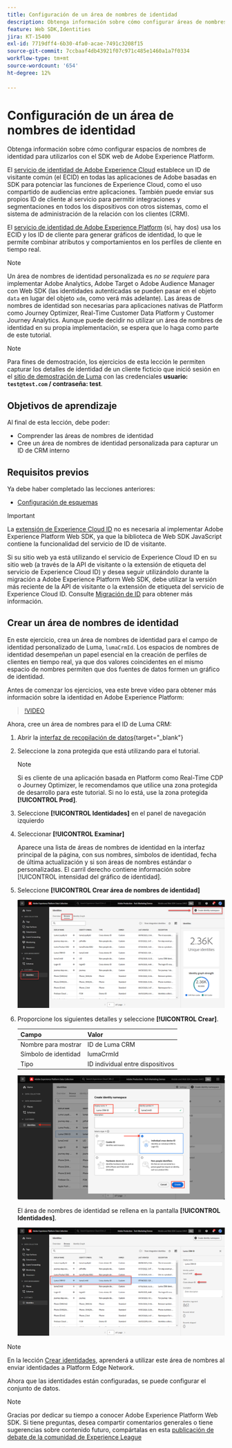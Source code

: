 ```yaml
---
title: Configuración de un área de nombres de identidad
description: Obtenga información sobre cómo configurar áreas de nombres de identidad para utilizarlas con Adobe Experience Platform Web SDK. Esta lección forma parte del tutorial Implementación de Adobe Experience Cloud con SDK web.
feature: Web SDK,Identities
jira: KT-15400
exl-id: 7719dff4-6b30-4fa0-acae-7491c3208f15
source-git-commit: 7ccbaaf4db43921f07c971c485e1460a1a7f0334
workflow-type: tm+mt
source-wordcount: '654'
ht-degree: 12%

---
```


# Configuración de un área de nombres de identidad

Obtenga información sobre cómo configurar espacios de nombres de identidad para utilizarlos con el SDK web de Adobe Experience Platform.

El [servicio de identidad de Adobe Experience Cloud](https://experienceleague.adobe.com/es/docs/id-service/using/home) establece un ID de visitante común (el ECID) en todas las aplicaciones de Adobe basadas en SDK para potenciar las funciones de Experience Cloud, como el uso compartido de audiencias entre aplicaciones. También puede enviar sus propios ID de cliente al servicio para permitir integraciones y segmentaciones en todos los dispositivos con otros sistemas, como el sistema de administración de la relación con los clientes (CRM).

El [servicio de identidad de Adobe Experience Platform](https://experienceleague.adobe.com/es/docs/experience-platform/identity/home) (sí, hay dos) usa los ECID y los ID de cliente para generar gráficos de identidad, lo que le permite combinar atributos y comportamientos en los perfiles de cliente en tiempo real.

>[!NOTE]
>
>Un área de nombres de identidad personalizada es _no se requiere_ para implementar Adobe Analytics, Adobe Target o Adobe Audience Manager con Web SDK (las identidades autenticadas se pueden pasar en el objeto `data` en lugar del objeto `xdm`, como verá más adelante). Las áreas de nombres de identidad son necesarias para aplicaciones nativas de Platform como Journey Optimizer, Real-Time Customer Data Platform y Customer Journey Analytics. Aunque puede decidir no utilizar un área de nombres de identidad en su propia implementación, se espera que lo haga como parte de este tutorial.

>[!NOTE]
>
> Para fines de demostración, los ejercicios de esta lección le permiten capturar los detalles de identidad de un cliente ficticio que inició sesión en el [sitio de demostración de Luma](https://luma.enablementadobe.com/content/luma/us/en.html) con las credenciales **usuario: `test@test.com` / contraseña: test**.

## Objetivos de aprendizaje

Al final de esta lección, debe poder:

* Comprender las áreas de nombres de identidad
* Cree un área de nombres de identidad personalizada para capturar un ID de CRM interno


## Requisitos previos

Ya debe haber completado las lecciones anteriores:

* [Configuración de esquemas](configure-schemas.md)

>[!IMPORTANT]
>
>La [extensión de Experience Cloud ID](https://exchange.adobe.com/apps/ec/100160/adobe-experience-cloud-id-launch-extension) no es necesaria al implementar Adobe Experience Platform Web SDK, ya que la biblioteca de Web SDK JavaScript contiene la funcionalidad del servicio de ID de visitante.
>
> Si su sitio web ya está utilizando el servicio de Experience Cloud ID en su sitio web (a través de la API de visitante o la extensión de etiqueta del servicio de Experience Cloud ID) y desea seguir utilizándolo durante la migración a Adobe Experience Platform Web SDK, debe utilizar la versión más reciente de la API de visitante o la extensión de etiqueta del servicio de Experience Cloud ID. Consulte [Migración de ID](https://experienceleague.adobe.com/es/docs/experience-platform/edge/identity/overview) para obtener más información.

## Crear un área de nombres de identidad

En este ejercicio, crea un área de nombres de identidad para el campo de identidad personalizado de Luma, `lumaCrmId`. Los espacios de nombres de identidad desempeñan un papel esencial en la creación de perfiles de clientes en tiempo real, ya que dos valores coincidentes en el mismo espacio de nombres permiten que dos fuentes de datos formen un gráfico de identidad.

Antes de comenzar los ejercicios, vea este breve vídeo para obtener más información sobre la identidad en Adobe Experience Platform:

>[!VIDEO](https://video.tv.adobe.com/v/27841?learn=on&enablevpops)

Ahora, cree un área de nombres para el ID de Luma CRM:

1. Abrir la [interfaz de recopilación de datos](https://experience.adobe.com/data-collection/){target="_blank"}
1. Seleccione la zona protegida que está utilizando para el tutorial.

   >[!NOTE]
   >
   >Si es cliente de una aplicación basada en Platform como Real-Time CDP o Journey Optimizer, le recomendamos que utilice una zona protegida de desarrollo para este tutorial. Si no lo está, use la zona protegida **[!UICONTROL Prod]**.

1. Seleccione **[!UICONTROL Identidades]** en el panel de navegación izquierdo
1. Seleccionar **[!UICONTROL Examinar]**

   Aparece una lista de áreas de nombres de identidad en la interfaz principal de la página, con sus nombres, símbolos de identidad, fecha de última actualización y si son áreas de nombres estándar o personalizadas. El carril derecho contiene información sobre [!UICONTROL intensidad del gráfico de identidad].

1. Seleccione **[!UICONTROL Crear área de nombres de identidad]**

   ![Ver identidades](assets/configure-identities-screen.png)

1. Proporcione los siguientes detalles y seleccione **[!UICONTROL Crear]**.

   | Campo | Valor |
   |---------------|-----------|
   | Nombre para mostrar | ID de Luma CRM |
   | Símbolo de identidad | lumaCrmId |
   | Tipo | ID individual entre dispositivos |


   ![Crear áreas de nombres](assets/identities-create-namespace.png)


   El área de nombres de identidad se rellena en la pantalla **[!UICONTROL Identidades]**.

   ![Crear áreas de nombres](assets/configure-identities-namespace-lumaCrmId.png)


>[!NOTE]
>
> En la lección [Crear identidades](create-identities.md), aprenderá a utilizar este área de nombres al enviar identidades a Platform Edge Network.

Ahora que las identidades están configuradas, se puede configurar el conjunto de datos.

>[!NOTE]
>
>Gracias por dedicar su tiempo a conocer Adobe Experience Platform Web SDK. Si tiene preguntas, desea compartir comentarios generales o tiene sugerencias sobre contenido futuro, compártalas en esta [publicación de debate de la comunidad de Experience League](https://experienceleaguecommunities.adobe.com/t5/adobe-experience-platform-data/tutorial-discussion-implement-adobe-experience-cloud-with-web/td-p/444996?profile.language=es)
